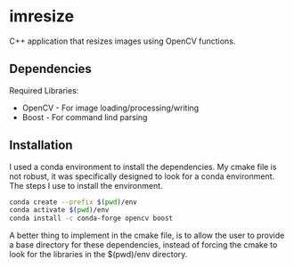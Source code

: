 # imresize
C++ application that resizes images using OpenCV functions.

## Dependencies
Required Libraries:
* OpenCV - For image loading/processing/writing
* Boost - For command lind parsing

## Installation
I used a conda environment to install the dependencies.
My cmake file is not robust, it was specifically designed to look for a conda environment.
The steps I use to install the environment.
```bash
conda create --prefix $(pwd)/env
conda activate $(pwd)/env
conda install -c conda-forge opencv boost
```
A better thing to implement in the cmake file, is to allow the user to provide a base directory
for these dependencies, instead of forcing the cmake to look for the libraries in the $(pwd)/env
directory.



